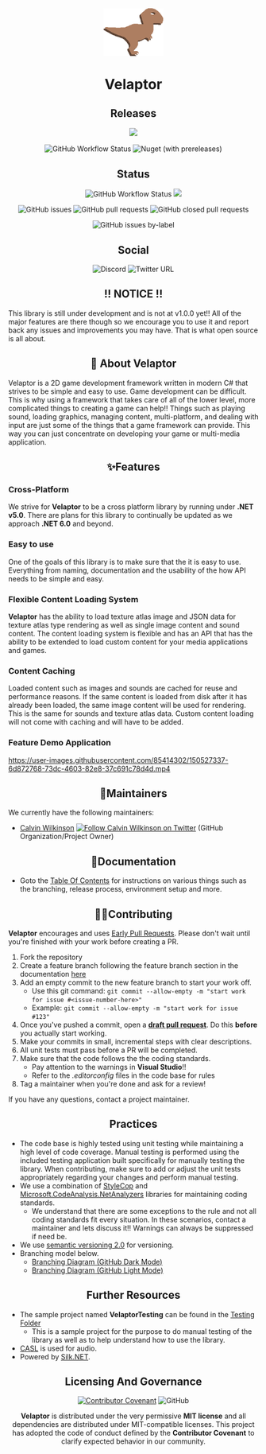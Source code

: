 <h2 align="center">
    <a href="#"><img align="center" src="./Documentation/Images/velaptor-logo.png" height="96"></a>
    <br />
  
</h2>

<h1 style="font-weight:bold" align="center">Velaptor</h1>

<div align="center">

## **Releases**

![](https://img.shields.io/github/workflow/status/KinsonDigital/Velaptor/%F0%9F%9A%80Production%20Release?label=Production%20Release%20%F0%9F%9A%80&logo=GitHub&style=flat)

![GitHub Workflow Status](https://img.shields.io/github/workflow/status/kinsondigital/velaptor/%F0%9F%9A%80Preview%20Release?color=%23238636&label=Preview%20Release%20%F0%9F%9A%80&logo=github)
![Nuget (with prereleases)](https://img.shields.io/nuget/vpre/kinsondigital.velaptor?label=Latest%20Release&logo=nuget)
</div>

<div align="center">

## **Status**
![GitHub Workflow Status](https://img.shields.io/github/workflow/status/kinsondigital/velaptor/%E2%9C%94Unit%20Testing%20Status%20Check?color=%23238636&label=Unit%20Tests)
![](https://img.shields.io/codecov/c/github/KinsonDigital/Velaptor/master?label=Code%20Coverage&logo=CodeCov&style=flat)

![GitHub issues](https://img.shields.io/github/issues-raw/kinsondigital/velaptor?color=%23238636&label=Open%20Issues)
![GitHub pull requests](https://img.shields.io/github/issues-pr/kinsondigital/velaptor?color=%23238636&label=Open%20Pull%20Requests)
![GitHub closed pull requests](https://img.shields.io/github/issues-pr-closed-raw/kinsondigital/velaptor?color=%238957E5&label=Closed%20Pull%20Requests)


![GitHub issues by-label](https://img.shields.io/github/issues/kinsondigital/velaptor/good%20first%20issue?color=%23238636&label=Good%20First%20Issues)
</div>

<div align="center">

## **Social**

![Discord](https://img.shields.io/discord/481597721199902720?color=%23575CCB&label=discord&logo=discord&logoColor=white)
![Twitter URL](https://img.shields.io/twitter/url?color=%235c5c5c&label=Follow%20%40KDCoder&logo=twitter&url=https%3A%2F%2Ftwitter.com%2FKDCoder)
</div>

<h2 style="font-weight:bold" align="center" >!! NOTICE !!</h2>

This library is still under development and is not at v1.0.0 yet!!  All of the major features are there though so we encourage you to use it and report back any issues and improvements you may have.  That is what open source is all about.

<h2 style="font-weight:bold" align="center">📖 About Velaptor</h2>

Velaptor is a 2D game development framework written in modern C# that strives to be simple and easy to use.  Game development can be difficult.  This is why using a framework that takes care of all of the lower level, more complicated things to creating a game can help!!  Things such as playing sound, loading graphics, managing content, multi-platform, and dealing with input are just some of the things that a game framework can provide.  This way you can just concentrate on developing your game or multi-media application.

<h2 style="font-weight:bold" align="center">✨Features</h2>

### Cross-Platform
We strive for **Velaptor** to be a cross platform library by running under **.NET v5.0**.  There are plans for this library to continually be updated as we approach **.NET 6.0** and beyond.

### Easy to use
One of the goals of this library is to make sure that the it is easy to use.  Everything from naming, documentation and the usability of the how API needs to be simple and easy.

### Flexible Content Loading System
**Velaptor** has the ability to load texture atlas image and JSON data for texture atlas type rendering as well as single image content and sound content.  The content loading system is flexible and has an API that has the ability to be extended to load custom content for your media applications and games.

### Content Caching
Loaded content such as images and sounds are cached for reuse and performance reasons.  If the same content is loaded from disk after it has already been loaded, the same image content will be used for rendering.  This is the same for sounds and texture atlas data.  Custom content loading will not come with caching and will have to be added.

### Feature Demo Application
https://user-images.githubusercontent.com/85414302/150527337-6d872768-73dc-4603-82e8-37c691c78d4d.mp4

<h2 style="font-weight:bold" align="center">🔧Maintainers</h2>

We currently have the following maintainers:
- [Calvin Wilkinson](https://twitter.com/KDCoder) [<img src="https://about.twitter.com/etc/designs/about2-twitter/public/img/favicon.ico" alt="Follow Calvin Wilkinson on Twitter" width="16" />](https://twitter.com/KDCoder) (GitHub Organization/Project Owner)

<h2 style="font-weight:bold" align="center">📄Documentation</h2>

- Goto the [Table Of Contents](./Documentation/TableOfContents.md) for instructions on various things such as the branching, release process, environment setup and more.

<h2 style="font-weight:bold" align="center">🙏🏼Contributing</h2>

**Velaptor** encourages and uses [Early Pull Requests](https://medium.com/practical-blend/pull-request-first-f6bb667a9b6). Please don't wait until you're finished with your work before creating a PR.

1. Fork the repository
2. Create a feature branch following the feature branch section in the documentation [here](./Documentation/Branching.md)
3. Add an empty commit to the new feature branch to start your work off.
   * Use this git command: `git commit --allow-empty -m "start work for issue #<issue-number-here>"`
   * Example: `git commit --allow-empty -m "start work for issue #123"`
4. Once you've pushed a commit, open a [**draft pull request**](https://github.blog/2019-02-14-introducing-draft-pull-requests/). Do this **before** you actually start working.
5. Make your commits in small, incremental steps with clear descriptions.
6. All unit tests must pass before a PR will be completed.
7. Make sure that the code follows the the coding standards.
   * Pay attention to the warnings in **Visual Studio**!!
   * Refer to the *.editorconfig* files in the code base for rules
8. Tag a maintainer when you're done and ask for a review!

If you have any questions, contact a project maintainer.

<h2 style="font-weight:bold" align="center">Practices</h2>

- The code base is highly tested using unit testing while maintaining a high level of code coverage.  Manual testing is performed using the included testing application built specifically for manually testing the library.  When contributing, make sure to add or adjust the unit tests appropriately regarding your changes and perform manual testing.
- We use a combination of [StyleCop](https://github.com/DotNetAnalyzers/StyleCopAnalyzers) and [Microsoft.CodeAnalysis.NetAnalyzers](https://github.com/dotnet/roslyn-analyzers) libraries for maintaining coding standards.
   - We understand that there are some exceptions to the rule and not all coding standards fit every situation.  In these scenarios, contact a maintainer and lets discuss it!!  Warnings can always be suppressed if need be.
- We use [semantic versioning 2.0](https://semver.org/) for versioning.
- Branching model below.
  - [Branching Diagram (GitHub Dark Mode)](./Documentation/Images/BranchingDiagram-DarkMode.png)
  - [Branching Diagram (GitHub Light Mode)](./Documentation/Images/BranchingDiagram-LightMode.png)

<h2 style="font-weight:bold" align="center">Further Resources</h2>

- The sample project named **VelaptorTesting** can be found in the [Testing Folder](https://github.com/KinsonDigital/Velaptor/tree/preview/master/Testing/VelaptorTesting)
  - This is a sample project for the purpose to do manual testing of the library as well as to help understand how to use the library.
- [CASL](https://github.com/KinsonDigital/CASL) is used for audio.
- Powered by [Silk.NET](https://github.com/dotnet/Silk.NET).

<h2 style="font-weight:bold" align="center">Licensing And Governance</h2>

<div align="center">

[![Contributor Covenant](https://img.shields.io/badge/Contributor%20Covenant-2.0-4baaaa.svg?style=flat)](code_of_conduct.md)
![GitHub](https://img.shields.io/github/license/kinsondigital/velaptor)
</dic>

**Velaptor** is distributed under the very permissive **MIT license** and all dependencies are distributed under MIT-compatible licenses.
This project has adopted the code of conduct defined by the **Contributor Covenant** to clarify expected behavior in our community.
